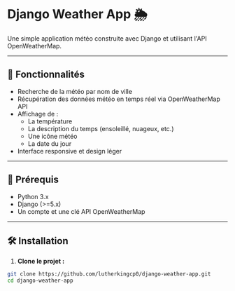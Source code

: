# Django Weather App 🌦️

Une simple application météo construite avec Django et utilisant l'API OpenWeatherMap.

---

## 🚀 Fonctionnalités

- Recherche de la météo par nom de ville
- Récupération des données météo en temps réel via OpenWeatherMap API
- Affichage de :
  - La température
  - La description du temps (ensoleillé, nuageux, etc.)
  - Une icône météo
  - La date du jour
- Interface responsive et design léger

---

## 📌 Prérequis

- Python 3.x
- Django (>=5.x)
- Un compte et une clé API OpenWeatherMap

---

## 🛠️ Installation

1. **Clone le projet :**

```bash
git clone https://github.com/lutherkingcp0/django-weather-app.git
cd django-weather-app
